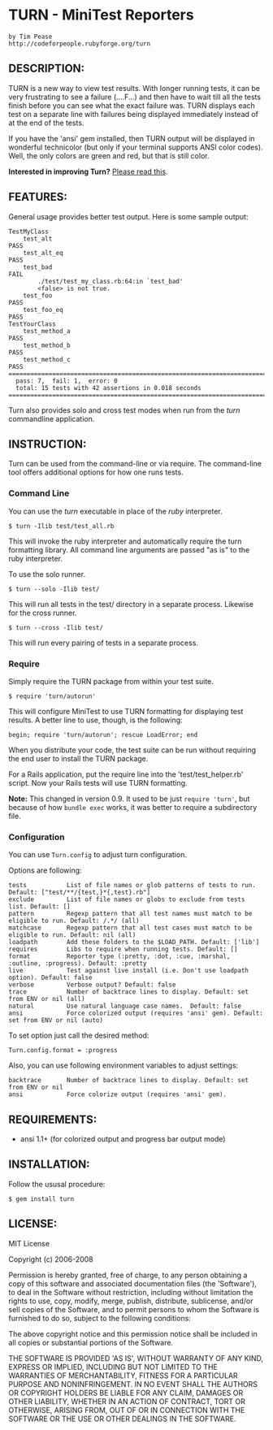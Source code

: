 # TURN - MiniTest Reporters
    by Tim Pease
    http://codeforpeople.rubyforge.org/turn


## DESCRIPTION:

TURN is a new way to view test results. With longer running tests, it
can be very frustrating to see a failure (....F...) and then have to wait till
all the tests finish before you can see what the exact failure was. TURN
displays each test on a separate line with failures being displayed
immediately instead of at the end of the tests.

If you have the 'ansi' gem installed, then TURN output will be displayed in
wonderful technicolor (but only if your terminal supports ANSI color codes).
Well, the only colors are green and red, but that is still color.

<b>Interested in improving Turn?</b> [Please read this](https://github.com/TwP/turn/wiki/Implementation).


## FEATURES:

General usage provides better test output. Here is some sample output:


    TestMyClass
        test_alt                                                            PASS
        test_alt_eq                                                         PASS
        test_bad                                                            FAIL
            ./test/test_my_class.rb:64:in `test_bad'
            <false> is not true.
        test_foo                                                            PASS
        test_foo_eq                                                         PASS
    TestYourClass
        test_method_a                                                       PASS
        test_method_b                                                       PASS
        test_method_c                                                       PASS
    ============================================================================
      pass: 7,  fail: 1,  error: 0
      total: 15 tests with 42 assertions in 0.018 seconds
    ============================================================================


Turn also provides solo and cross test modes when run from the *turn* commandline
application.

## INSTRUCTION:

Turn can be used from the command-line or via require. The command-line tool
offers additional options for how one runs tests.

### Command Line

You can use the *turn* executable in place of the *ruby* interpreter.

    $ turn -Ilib test/test_all.rb

This will invoke the ruby interpreter and automatically require the turn
formatting library. All command line arguments are passed "as is" to the
ruby interpreter.

To use the solo runner.

    $ turn --solo -Ilib test/

This will run all tests in the test/ directory in a separate process.
Likewise for the cross runner.

    $ turn --cross -Ilib test/

This will run every pairing of tests in a separate process.

### Require

Simply require the TURN package from within your test suite.

    $ require 'turn/autorun'

This will configure MiniTest to use TURN formatting for displaying test
results. A better line to use, though, is the following:

    begin; require 'turn/autorun'; rescue LoadError; end

When you distribute your code, the test suite can be run without requiring
the end user to install the TURN package.

For a Rails application, put the require line into the 'test/test_helper.rb'
script. Now your Rails tests will use TURN formatting.

<b>Note:</b> This changed in version 0.9. It used to be just `require 'turn'`,
but because of how `bundle exec` works, it was better to require a subdirectory
file.

### Configuration

You can use `Turn.config` to adjust turn configuration.

Options are following:

    tests           List of file names or glob patterns of tests to run. Default: ["test/**/{test,}*{,test}.rb"]
    exclude         List of file names or globs to exclude from tests list. Default: []
    pattern         Regexp pattern that all test names must match to be eligible to run. Default: /.*/ (all)
    matchcase       Regexp pattern that all test cases must match to be eligible to run. Default: nil (all)
    loadpath        Add these folders to the $LOAD_PATH. Default: ['lib']
    requires        Libs to require when running tests. Default: []
    format          Reporter type (:pretty, :dot, :cue, :marshal, :outline, :progress). Default: :pretty
    live            Test against live install (i.e. Don't use loadpath option). Default: false
    verbose         Verbose output? Default: false
    trace           Number of backtrace lines to display. Default: set from ENV or nil (all)
    natural         Use natural language case names.  Default: false
    ansi            Force colorized output (requires 'ansi' gem). Default: set from ENV or nil (auto)

To set option just call the desired method:

    Turn.config.format = :progress

Also, you can use following environment variables to adjust settings:

    backtrace       Number of backtrace lines to display. Default: set from ENV or nil
    ansi            Force colorize output (requires 'ansi' gem).


## REQUIREMENTS:

* ansi 1.1+ (for colorized output and progress bar output mode)


## INSTALLATION:

Follow the ususal procedure:

    $ gem install turn


## LICENSE:

MIT License

Copyright (c) 2006-2008

Permission is hereby granted, free of charge, to any person obtaining
a copy of this software and associated documentation files (the
'Software'), to deal in the Software without restriction, including
without limitation the rights to use, copy, modify, merge, publish,
distribute, sublicense, and/or sell copies of the Software, and to
permit persons to whom the Software is furnished to do so, subject to
the following conditions:

The above copyright notice and this permission notice shall be
included in all copies or substantial portions of the Software.

THE SOFTWARE IS PROVIDED 'AS IS', WITHOUT WARRANTY OF ANY KIND,
EXPRESS OR IMPLIED, INCLUDING BUT NOT LIMITED TO THE WARRANTIES OF
MERCHANTABILITY, FITNESS FOR A PARTICULAR PURPOSE AND NONINFRINGEMENT.
IN NO EVENT SHALL THE AUTHORS OR COPYRIGHT HOLDERS BE LIABLE FOR ANY
CLAIM, DAMAGES OR OTHER LIABILITY, WHETHER IN AN ACTION OF CONTRACT,
TORT OR OTHERWISE, ARISING FROM, OUT OF OR IN CONNECTION WITH THE
SOFTWARE OR THE USE OR OTHER DEALINGS IN THE SOFTWARE.
